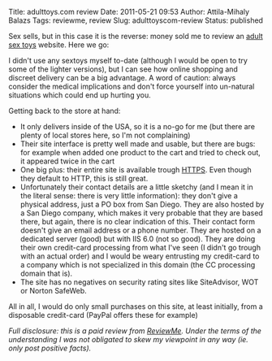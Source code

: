 Title: adulttoys.com review
Date: 2011-05-21 09:53
Author: Attila-Mihaly Balazs
Tags: reviewme, review
Slug: adulttoyscom-review
Status: published

Sex sells, but in this case it is the reverse: money sold me to review
an [adult sex toys](http://www.adulttoys.com/adult-sex-toys/) website.
Here we go:

I didn't use any sextoys myself to-date (although I would be open to try
some of the lighter versions), but I can see how online shopping and
discreet delivery can be a big advantage. A word of caution: always
consider the medical implications and don't force yourself into
un-natural situations which could end up hurting you.

Getting back to the store at hand:

-   It only delivers inside of the USA, so it is a no-go for me (but
    there are plenty of local stores here, so I'm not complaining)
-   Their site interface is pretty well made and usable, but there are
    bugs: for example when added one product to the cart and tried to
    check out, it appeared twice in the cart
-   One big plus: their entire site is available trough
    [HTTPS](https://www.adulttoys.com/adult-sex-toys/vibrators/bullet-eggs/).
    Even though they default to HTTP, this is still great.
-   Unfortunately their contact details are a little sketchy (and I mean
    it in the literal sense: there is very little information): they
    don't give a physical address, just a PO box from San Diego. They
    are also hosted by a San Diego company, which makes it very probable
    that they are based there, but again, there is no clear indication
    of this. Their contact form doesn't give an email address or a phone
    number. They are hosted on a dedicated server (good) but with IIS
    6.0 (not so good). They are doing their own credit-card processing
    from what I've seen (I didn't go trough with an actual order) and I
    would be weary entrusting my credit-card to a company which is not
    specialized in this domain (the CC processing domain that is).
-   The site has no negatives on security rating sites like SiteAdvisor,
    WOT or Norton SafeWeb.

All in all, I would do only small purchases on this site, at least
initially, from a disposable credit-card (PayPal offers these for
example)

*Full disclosure: this is a paid review from
[ReviewMe](http://www.reviewme.com/). Under the terms of the
understanding I was not obligated to skew my viewpoint in any way (ie.
only post positive facts).*
